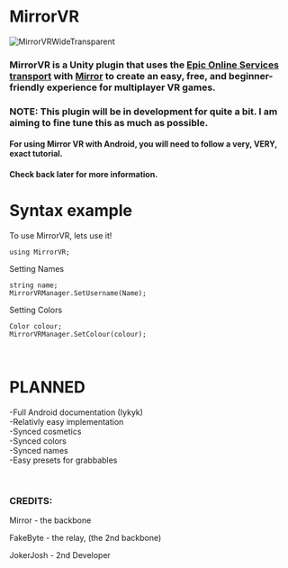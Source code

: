 # MirrorVR
![MirrorVRWideTransparent](https://github.com/rxxyn/MirrorVR/assets/113850083/4ab6122f-45bb-4550-ac9c-d39bc4b7bc71)


### MirrorVR is a Unity plugin that uses the [Epic Online Services transport](https://github.com/FakeByte/EpicOnlineTransport) with [Mirror](https://mirror-networking.gitbook.io/docs/) to create an easy, free, and beginner-friendly experience for multiplayer VR games.

### NOTE: This plugin will be in development for quite a bit. I am aiming to fine tune this as much as possible.
#### For using Mirror VR with Android, you will need to follow a very, VERY, exact tutorial.
#### Check back later for more information.

# Syntax example

To use MirrorVR, lets use it!
```
using MirrorVR;
```
Setting Names
```
string name;
MirrorVRManager.SetUsername(Name);
```
Setting Colors
```
Color colour;
MirrorVRManager.SetColour(colour);
```

<br />

# PLANNED

-Full Android documentation (Iykyk)<br />
-Relativly easy implementation  <br />
-Synced cosmetics<br />
-Synced colors<br />
-Synced names<br />
-Easy presets for grabbables<br />


&nbsp;
### CREDITS:

Mirror - the backbone <br />

FakeByte - the relay, (the 2nd backbone) <br />

JokerJosh - 2nd Developer <br />

